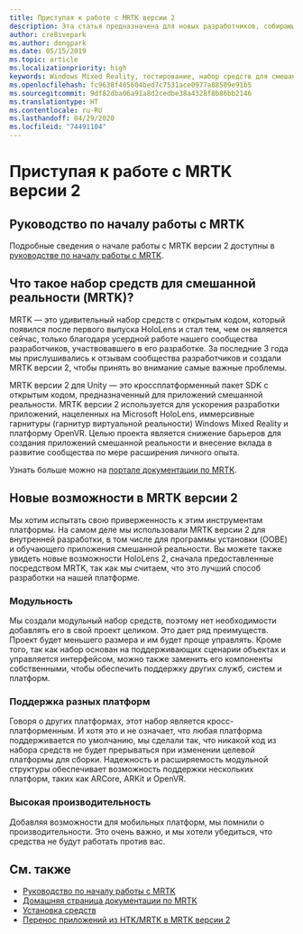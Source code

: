 ```yaml
---
title: Приступая к работе с MRTK версии 2
description: Эта статья предназначена для новых разработчиков, собирающихся использовать MRTK.
author: cre8ivepark
ms.author: dongpark
ms.date: 05/15/2019
ms.topic: article
ms.localizationpriority: high
keywords: Windows Mixed Reality, тестирование, набор средств для смешанной реальности, MRTK версии 2, MRTK, инструменты, пакет SDK, HoloLens, HoloLens 2
ms.openlocfilehash: fc9638f405604bed7c7531ace0977a88509e91b5
ms.sourcegitcommit: 9df82dba06a91a8d2cedbe38a4328f8b86bb2146
ms.translationtype: HT
ms.contentlocale: ru-RU
ms.lasthandoff: 04/29/2020
ms.locfileid: "74491104"
---
```

# <a name="getting-started-with-mrtk-v2"></a>Приступая к работе с MRTK версии 2

## <a name="mrtk-getting-started-guide"></a>Руководство по началу работы с MRTK
Подробные сведения о начале работы с MRTK версии 2 доступны в [руководстве по началу работы с MRTK](https://microsoft.github.io/MixedRealityToolkit-Unity/Documentation/GettingStartedWithTheMRTK.html).

## <a name="what-is-mixed-reality-toolkit-mrtk"></a>Что такое набор средств для смешанной реальности (MRTK)?
MRTK — это удивительный набор средств с открытым кодом, который появился после первого выпуска HoloLens и стал тем, чем он является сейчас, только благодаря усердной работе нашего сообщества разработчиков, участвовавшего в его разработке. За последние 3 года мы прислушивались к отзывам сообщества разработчиков и создали MRTK версии 2, чтобы принять во внимание самые важные проблемы.  

MRTK версии 2 для Unity — это кроссплатформенный пакет SDK с открытым кодом, предназначенный для приложений смешанной реальности.  MRTK версии 2 используется для ускорения разработки приложений, нацеленных на Microsoft HoloLens, иммерсивные гарнитуры (гарнитур виртуальной реальности) Windows Mixed Reality и платформу OpenVR. Целью проекта является снижение барьеров для создания приложений смешанной реальности и внесение вклада в развитие сообщества по мере расширения личного опыта. 

Узнать больше можно на [портале документации по MRTK](https://microsoft.github.io/MixedRealityToolkit-Unity/README.html).

## <a name="new-with-mrtk-v2"></a>Новые возможности в MRTK версии 2
Мы хотим испытать свою приверженность к этим инструментам платформы.  На самом деле мы использовали MRTK версии 2 для внутренней разработки, в том числе для программы установки (OOBE) и обучающего приложения смешанной реальности.  Вы можете также увидеть новые возможности HoloLens 2, сначала предоставленные посредством MRTK, так как мы считаем, что это лучший способ разработки на нашей платформе. 

### <a name="modular"></a>Модульность
Мы создали модульный набор средств, поэтому нет необходимости добавлять его в свой проект целиком.  Это дает ряд преимуществ.  Проект будет меньшего размера и им будет проще управлять.  Кроме того, так как набор основан на поддерживающих сценарии объектах и управляется интерфейсом, можно также заменить его компоненты собственными, чтобы обеспечить поддержку других служб, систем и платформ.

### <a name="cross-platform"></a>Поддержка разных платформ
Говоря о других платформах, этот набор является кросс-платформенным.  И хотя это и не означает, что любая платформа поддерживается по умолчанию, мы сделали так, что никакой код из набора средств не будет прерываться при изменении целевой платформы для сборки.  Надежность и расширяемость модульной структуры обеспечивает возможность поддержки нескольких платформ, таких как ARCore, ARKit и OpenVR.

### <a name="performant"></a>Высокая производительность
Добавляя возможности для мобильных платформ, мы помнили о производительности.  Это очень важно, и мы хотели убедиться, что средства не будут работать против вас.

## <a name="see-also"></a>См. также
* [Руководство по началу работы с MRTK](https://microsoft.github.io/MixedRealityToolkit-Unity/Documentation/GettingStartedWithTheMRTK.html)
* [Домашняя страница документации по MRTK](https://microsoft.github.io/MixedRealityToolkit-Unity/README.html)
* [Установка средств](install-the-tools.md)
* [Перенос приложений из HTK/MRTK в MRTK версии 2](https://microsoft.github.io/MixedRealityToolkit-Unity/Documentation/HTKToMRTKPortingGuide.html)
